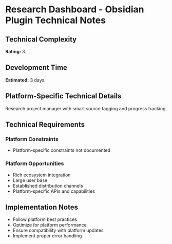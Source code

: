# Research Dashboard - Obsidian Plugin Technical Notes

## Technical Complexity
**Rating:** 3.

## Development Time
**Estimated:** 3 days.

## Platform-Specific Technical Details
Research project manager with smart source tagging and progress tracking.

## Technical Requirements

### Platform Constraints
- Platform-specific constraints not documented

### Platform Opportunities
- Rich ecosystem integration
- Large user base
- Established distribution channels
- Platform-specific APIs and capabilities

## Implementation Notes
- Follow platform best practices
- Optimize for platform performance
- Ensure compatibility with platform updates
- Implement proper error handling
